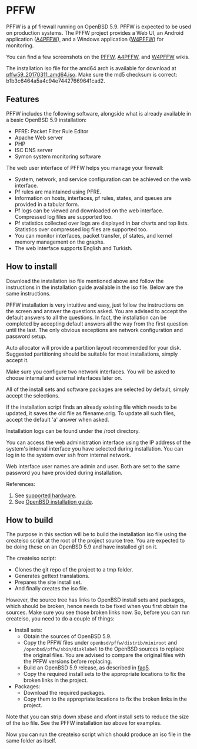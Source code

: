 # PFFW

PFFW is a pf firewall running on OpenBSD 5.9. PFFW is expected to be used on production systems. The PFFW project provides a Web UI, an Android application ([A4PFFW](https://github.com/sonertari/A4PFFW)), and a Windows application ([W4PFFW](https://github.com/sonertari/W4PFFW)) for monitoring.

You can find a few screenshots on the [PFFW](https://github.com/sonertari/PFFW/wiki), [A4PFFW](https://github.com/sonertari/A4PFFW/wiki), and [W4PFFW](https://github.com/sonertari/W4PFFW/wiki) wikis.

The installation iso file for the amd64 arch is available for download at [pffw59\_20170311\_amd64.iso](https://drive.google.com/file/d/0B3F7Ueq0mFlYOEhFdVJPekVsUDQ/view?usp=sharing). Make sure the md5 checksum is correct: b1b3c6464a5a4c94e74427669641cad2.

## Features

PFFW includes the following software, alongside what is already available in a basic OpenBSD 5.9 installation:

- PFRE: Packet Filter Rule Editor
- Apache Web server
- PHP
- ISC DNS server
- Symon system monitoring software

The web user interface of PFFW helps you manage your firewall:

- System, network, and service configuration can be achieved on the web interface.
- Pf rules are maintained using PFRE.
- Information on hosts, interfaces, pf rules, states, and queues are provided in a tabular form.
- Pf logs can be viewed and downloaded on the web interface. Compressed log files are supported too.
- Pf statistics collected over logs are displayed in bar charts and top lists. Statistics over compressed log files are supported too.
- You can monitor interfaces, packet transfer, pf states, and kernel memory management on the graphs.
- The web interface supports English and Turkish.

## How to install

Download the installation iso file mentioned above and follow the instructions in the installation guide available in the iso file. Below are the same instructions.

PFFW installation is very intuitive and easy, just follow the instructions on the screen and answer the questions asked. You are advised to accept the default answers to all the questions. In fact, the installation can be completed by accepting default answers all the way from the first question until the last. The only obvious exceptions are network configuration and password setup.

Auto allocator will provide a partition layout recommended for your disk. Suggested partitioning should be suitable for most installations, simply accept it.

Make sure you configure two network interfaces. You will be asked to choose internal and external interfaces later on.

All of the install sets and software packages are selected by default, simply accept the selections.

If the installation script finds an already existing file which needs to be updated, it saves the old file as filename.orig. To update all such files, accept the default 'a' answer when asked.

Installation logs can be found under the /root directory.

You can access the web administration interface using the IP address of the system's internal interface you have selected during installation. You can log in to the system over ssh from internal network.

Web interface user names are admin and user. Both are set to the same password you have provided during installation.

References:

1. See [supported hardware](http://openbsd.org/amd64.html).
2. See [OpenBSD installation guide](http://openbsd.org/faq/faq4.html).

## How to build

The purpose in this section will be to build the installation iso file using the createiso script at the root of the project source tree. You are expected to be doing these on an OpenBSD 5.9 and have installed git on it.

The createiso script:

- Clones the git repo of the project to a tmp folder.
- Generates gettext translations.
- Prepares the site install set.
- And finally creates the iso file.

However, the source tree has links to OpenBSD install sets and packages, which should be broken, hence needs to be fixed when you first obtain the sources. Make sure you see those broken links now. So, before you can run createiso, you need to do a couple of things:

- Install sets:
	+ Obtain the sources of OpenBSD 5.9.
	+ Copy the PFFW files under `openbsd/pffw/distrib/miniroot` and `/openbsd/pffw/sbin/disklabel` to the OpenBSD sources to replace the original files. You are advised to compare the original files with the PFFW versions before replacing.
	+ Build an OpenBSD 5.9 release, as described in [faq5](http://www.openbsd.org/faq/faq5.html).
	+ Copy the required install sets to the appropriate locations to fix the broken links in the project.
- Packages:
	+ Download the required packages.
	+ Copy them to the appropriate locations to fix the broken links in the project.

Note that you can strip down xbase and xfont install sets to reduce the size of the iso file. See the PFFW installation iso above for examples.

Now you can run the createiso script which should produce an iso file in the same folder as itself.
